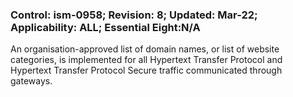### Control: ism-0958; Revision: 8; Updated: Mar-22; Applicability: ALL; Essential Eight:N/A
<p>An organisation-approved list of domain names, or list of website categories, is implemented for all Hypertext Transfer Protocol and Hypertext Transfer Protocol Secure traffic communicated through gateways.</p>